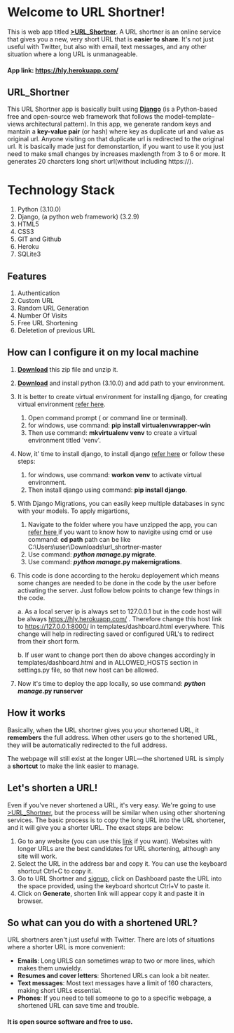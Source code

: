 # Welcome to URL Shortner!

This is web app  titled **[>URL_Shortner](https://hly.herokuapp.com/)**. A URL shortner is an online service that gives you a new, very short URL that is **easier to share**. It's not just useful with Twitter, but also with email, text messages, and any other situation where a long URL is unmanageable. 


#### App link: https://hly.herokuapp.com/


## URL_Shortner 

This URL Shortner app is basically built using **[Django](https://www.djangoproject.com/)** (is a Python-based free and open-source web framework that follows the model–template–views architectural pattern). In this app, we generate random keys and mantain a **key-value pair** (or hash) where key as duplicate url  and value as original url.  Anyone visiting on that duplicate url is redirected to the original url. It is basically made just for demonstartion, if you want to use it you just need to make small changes by increases maxlength from 3 to 6 or more. It generates 20 charcters long short url(without including https://).


# Technology Stack

 1. Python (3.10.0)
 2. Django, (a python web framework)  (3.2.9)
 3. HTML5
 4. CSS3
 5. GIT and Github
 6. Heroku
 7. SQLite3


##  Features 

1.  Authentication
2.  Custom URL
3.  Random URL Generation
4.  Number Of Visits
5.  Free URL Shortening
6.  Deletetion of previous URL


## How can I configure it on my local machine

 1.  **[Download](https://github.com/ethanhunt2811/URL-Shortener/archive/main.zip)** this zip file and unzip it.
 2. **[Download](https://www.python.org/ftp/python/3.10.0/python-3.10.0-amd64.exe)** and install python (3.10.0) and add path to your environment.
 3. It is better to create virtual environment for installing django, for  creating virtual environment [refer here](https://www.geeksforgeeks.org/creating-python-virtual-environment-windows-linux/).
	 1. Open command prompt ( or command line or terminal).
	  2. for windows, use command: **pip install virtualenvwrapper-win**
	  3. Then use command: **mkvirtualenv venv** to create a virtual environment titled 'venv'.
 4. Now, it' time to install django, to install django [refer here](https://docs.djangoproject.com/en/3.2/topics/install/) or follow these steps: 				
	  1. for windows, use command: **workon venv** to activate virtual environment.
	  2. Then install django using command: **pip install  django**.
 5. With Django Migrations, you can easily keep multiple databases in sync with your models. To apply migartions, 
	  1. Navigate to the folder where you have unzipped the app, you can [refer here ](https://www.computerhope.com/issues/ch000795.htm) if you want to know how to navigite using cmd or use command: **cd path** path can be like C:\Users\user\Downloads\url_shortner-master
	  2. Use command: ***python manage*.py migrate**.
	  3. Use command: ***python manage*.py makemigrations**.
 6. This code is done according to the heroku deployement which means some changes are needed to be done in the code by the user before activating the server. Just follow below points to change few things in the code.
 
    a. As a local server ip is always set to 127.0.0.1 but in the code host will be always  https://hly.herokuapp.com/ . Therefore change this host link to https://127.0.0.1:8000/ in templates/dashboard.html everywhere. This change will help in redirecting saved or configured URL's to redirect from their short form.

    b. If user want to change port then do above changes accordingly in templates/dashboard.html and in ALLOWED_HOSTS section in settings.py file, so that new host can be allowed.
 7. Now it's time to deploy the app locally, so use command: ***python manage*.py runserver**


##  How it works

Basically, when the URL shortner gives you your shortened URL, it **remembers** the full address. When other users go to the shortened URL, they will be automatically redirected to the full address.

The webpage will still exist at the longer URL—the shortened URL is simply a  **shortcut**  to make the link easier to manage.

## Let's shorten a URL!
Even if you've never shortened a URL, it's very easy. We're going to use [>URL_Shortner](https://hly.herokuapp.com/), but the process will be similar when using other shortening services.
The basic process is to copy the long URL into the URL shortener, and it will give you a shorter URL. The exact steps are below:

 1. Go to any website (you can use this [link](https://leetcode.com/problems/difference-between-ones-and-zeros-in-row-and-column/description/?envType=daily-question&envId=2023-12-14)  if you want). Websites with longer URLs are the best candidates for URL shortening, although any
    site will work.
 2. Select the URL in the address bar and copy it. You can use the
    keyboard shortcut Ctrl+C  to copy it.
 3. Go to URL Shortner and [signup](https://hly.herokuapp.com/signup/), click on Dashboard paste the URL into
    the space provided, using the keyboard shortcut Ctrl+V to paste it.
 4. Click on **Generate**, shorten link will appear copy it and paste it in browser. 

##  So what can you do with a shortened URL?

URL shortners aren't just useful with Twitter. There are lots of situations where a shorter URL is more convenient:

-   **Emails**: Long URLS can sometimes wrap to two or more lines, which makes them unwieldy.
-   **Resumes and cover letters**: Shortened URLs can look a bit neater.
-   **Text messages**: Most text messages have a limit of 160 characters, making short URLs essential.
-   **Phones**: If you need to tell someone to go to a specific webpage, a shortened URL can save time and trouble.


#### It is open source software and free to use.
